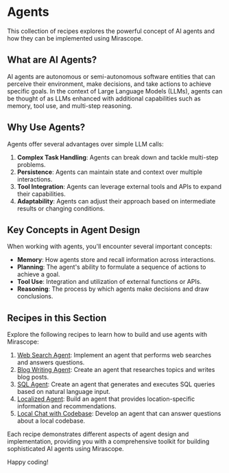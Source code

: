 # Agents

This collection of recipes explores the powerful concept of AI agents and how they can be implemented using Mirascope.

## What are AI Agents?

AI agents are autonomous or semi-autonomous software entities that can perceive their environment, make decisions, and take actions to achieve specific goals. In the context of Large Language Models (LLMs), agents can be thought of as LLMs enhanced with additional capabilities such as memory, tool use, and multi-step reasoning.

## Why Use Agents?

Agents offer several advantages over simple LLM calls:

1. **Complex Task Handling**: Agents can break down and tackle multi-step problems.
2. **Persistence**: Agents can maintain state and context over multiple interactions.
3. **Tool Integration**: Agents can leverage external tools and APIs to expand their capabilities.
4. **Adaptability**: Agents can adjust their approach based on intermediate results or changing conditions.

## Key Concepts in Agent Design

When working with agents, you'll encounter several important concepts:

- **Memory**: How agents store and recall information across interactions.
- **Planning**: The agent's ability to formulate a sequence of actions to achieve a goal.
- **Tool Use**: Integration and utilization of external functions or APIs.
- **Reasoning**: The process by which agents make decisions and draw conclusions.

## Recipes in this Section

Explore the following recipes to learn how to build and use agents with Mirascope:

1. [Web Search Agent](./web_search_agent.ipynb): Implement an agent that performs web searches and answers questions.
2. [Blog Writing Agent](./blog_writing_agent.ipynb): Create an agent that researches topics and writes blog posts.
3. [SQL Agent](./sql_agent.ipynb): Create an agent that generates and executes SQL queries based on natural language input.
4. [Localized Agent](./localized_agent.ipynb): Build an agent that provides location-specific information and recommendations.
5. [Local Chat with Codebase](./local_chat_with_codebase.ipynb): Develop an agent that can answer questions about a local codebase.

Each recipe demonstrates different aspects of agent design and implementation, providing you with a comprehensive toolkit for building sophisticated AI agents using Mirascope.

Happy coding!
